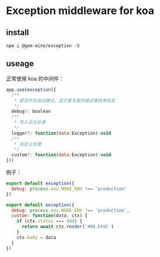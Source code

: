 # Exception middleware for koa

## install

```
npm i @gem-mine/exception -S
```

## useage

正常使用 koa 的中间件：

```js
app.use(exception({
  /**
   * 是否开启调试模式，显示更丰富的错误堆栈等信息
   */
  debug?: boolean
  /**
   * 写入日志处理
   */
  logger?: function(data:Exception):void
  /**
   * 自定义处理
   */
  custom?: function(data:Exception):void
}))
```

例子：

```js
export default exception({
  debug: process.env.NODE_ENV !== 'production'
})
```

```js
export default exception({
  debug: process.env.NODE_ENV !== 'production',
  custom: function(data, ctx) {
    if (ctx.status === 404) {
      return await ctx.render('404.html')
    }
    ctx.body = data
  }
})
```

